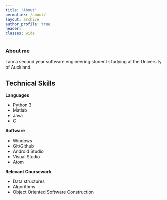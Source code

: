 ```yaml
---
title: "About"
permalink: /about/
layout: archive
author_profile: true
header:
classes: wide
---
```

### About me
I am a second year software engineering student studying at the University of Auckland.

## Technical Skills

**Languages**

* Python 3
* Matlab
* Java
* C

**Software**

+ Windows
+ Git/Github
+ Android Studio
+ Visual Studio
+ Atom

**Relevant Coursework**

+ Data structures
+ Algorithms
+ Object Oriented Software Construction
